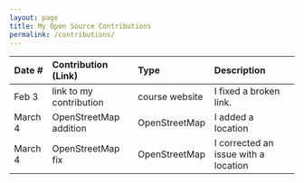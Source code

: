 ```yaml
---
layout: page
title: My Open Source Contributions
permalink: /contributions/
---
```


<!--
Type of the contribution should be "Wikipedia edit", "OpenStreet Map feature", "Documentation", "Course website", "Blog",
"Browse Add-on", etc.

The description should include a brief summary of what you did.

Replace the first row with your own contribution. 

-->





| Date #       | Contribution (Link)  | Type  | Description |
|---|:---|:---|:---|
| Feb 3   | link to my contribution    | course website    |   I fixed a broken link.    |
|  March 4   |  OpenStreetMap addition   |   OpenStreetMap  |   I added a location   |
|   March 4  |   OpenStreetMap fix  |  OpenStreetMap   |   I corrected an issue with a location   |

